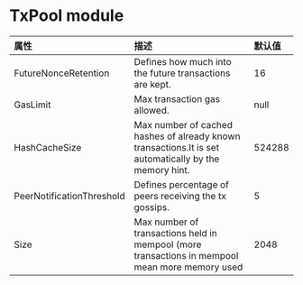# TxPool module

| 属性 | 描述 | 默认值 |
| :--- | :--- | :--- |
| FutureNonceRetention | Defines how much into the future transactions are kept. | 16 |
| GasLimit | Max transaction gas allowed. | null |
| HashCacheSize | Max number of cached hashes of already known transactions.It is set automatically by the memory hint. | 524288 |
| PeerNotificationThreshold | Defines percentage of peers receiving the tx gossips. | 5 |
| Size | Max number of transactions held in mempool \(more transactions in mempool mean more memory used | 2048 |

